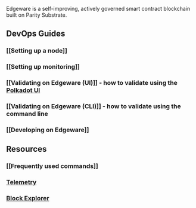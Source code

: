 Edgeware is a self-improving, actively governed smart contract blockchain built on Parity Substrate.

## DevOps Guides

### [[Setting up a node]]

### [[Setting up monitoring]]

### [[Validating on Edgeware (UI)]] - how to validate using the [Polkadot UI](https://polkadot.js.org/apps)

### [[Validating on Edgeware (CLI)]] - how to validate using the command line

### [[Developing on Edgeware]]

## Resources

### [[Frequently used commands]]

### [Telemetry](https://telemetry.polkadot.io/#/Edgeware%20Testnet)

### [Block Explorer](https://polkascan.io/pre/edgeware-testnet/dashboard)
